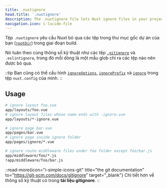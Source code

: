 ```yaml
---
title: .nuxtignore
head.title: '.nuxtignore'
description: The .nuxtignore file lets Nuxt ignore files in your project’s root directory during the build phase.
navigation.icon: i-lucide-file
---
```


Tệp `.nuxtignore` yêu cầu Nuxt bỏ qua các tệp trong thư mục gốc dự án của bạn ([`rootDir`](/docs/api/nuxt-config#rootdir)) trong giai đoạn build.

Nó tuân theo cùng thông số kỹ thuật như các tệp [`.gitignore`](/docs/guide/directory-structure/gitignore) và `.eslintignore`, trong đó mỗi dòng là một mẫu glob chỉ ra các tệp nào nên được bỏ qua.

::tip
Bạn cũng có thể cấu hình [`ignoreOptions`](/docs/api/nuxt-config#ignoreoptions), [`ignorePrefix`](/docs/api/nuxt-config#ignoreprefix) và [`ignore`](/docs/api/nuxt-config#ignore) trong tệp `nuxt.config` của mình.
::

## Usage

```bash [.nuxtignore]
# ignore layout foo.vue
app/layouts/foo.vue
# ignore layout files whose name ends with -ignore.vue
app/layouts/*-ignore.vue

# ignore page bar.vue
app/pages/bar.vue
# ignore page inside ignore folder
app/pages/ignore/*.vue

# ignore route middleware files under foo folder except foo/bar.js
app/middleware/foo/*.js
!app/middleware/foo/bar.js
```

::read-more{icon="i-simple-icons-git" title="the git documentation" to="https://git-scm.com/docs/gitignore" target="_blank"}
Chi tiết hơn về thông số kỹ thuật có trong **tài liệu gitignore**.
::

